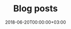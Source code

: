 ---
heading: Blog
title: Blog posts
description: A list of blog posts
date: 2018-06-20T00:00:00+03:00
---